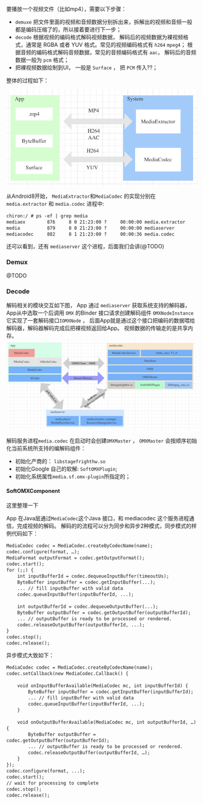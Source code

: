 要播放一个视频文件（比如mp4），需要以下步骤：

* `demuxe` 把文件里面的视频和音频数据分别拆出来，拆解出的视频和音频一般都是编码压缩了的，所以接着要进行下一步；
* `decode` 根据视频的编码格式解码视频数据， 解码后的视频数据为裸视频格式，通常是 RGBA 或者 YUV 格式。常见的视频编码格式有 `h264` `mpeg4`； 根据音频的编码格式解码音频数据，常见的音频编码格式有 `aac`， 解码后的音频数据一般为 `pcm` 格式；
* 把裸视频数据绘制到UI， 一般是 `Surface` ， 把 `PCM` 传入??；

整体的过程如下：

![](./overview.png)


从Android8开始， `MediaExtractor`和`MediaCodec` 的实现分别在 `media.extractor` 和 `media.codec` 进程中:

```
chiron:/ # ps -ef | grep media	
mediaex        876     8 0 21:23:00 ?     00:00:00 media.extractor
media          879     8 0 21:23:00 ?     00:00:00 mediaserver
mediacodec     882     8 1 21:23:00 ?     00:00:36 media.codec
```

还可以看到，还有 `mediaserver` 这个进程，后面我们会讲(@TODO)


### Demux
@TODO


### Decode

解码相关的模块交互如下图， App 通过 `mediaserver` 获取系统支持的解码器，App从中选取一个后调用 `OMX` 的Binder 接口请求创建解码组件 `OMXNodeInstance` 它实现了一套解码接口`IOMXNode` ， 后面App就是通过这个接口把编码的数据喂给解码器，解码器解码完成后把裸视频返回给App。 视频数据的传输走的是共享内存。
![](./decode.png)

解码服务进程`media.codec` 在启动时会创建`OMXMaster` ， `OMXMaster` 会按顺序初始化当前系统所支持的编解码组件：

* 初始化产商的： `libstagefrighthw.so`
* 初始化Google 自己的软解: `SoftOMXPlugin`;
* 初始化系统属性`media.sf.omx-plugin`所指定的；

#### SoftOMXComponent

这里整理一下

App 在Java层通过`MediaCodec`这个Java 接口，和 mediacodec 这个服务进程通信，完成视频的解码。 解码的的流程可以分为同步和异步2种模式，同步模式的样例代码如下：

```
MediaCodec codec = MediaCodec.createByCodecName(name);
codec.configure(format, …);
MediaFormat outputFormat = codec.getOutputFormat(); 
codec.start();
for (;;) {
	int inputBufferId = codec.dequeueInputBuffer(timeoutUs);
	ByteBuffer inputBuffer = codec.getInputBuffer(...);
	... // fill inputBuffer with valid data
	codec.queueInputBuffer(inputBufferId, ...);

	int outputBufferId = codec.dequeueOutputBuffer(...);
	ByteBuffer outputBuffer = codec.getOutputBuffer(outputBufferId);
	... // outputBuffer is ready to be processed or rendered.
	codec.releaseOutputBuffer(outputBufferId, ...);
}
codec.stop();
codec.release();
```

异步模式大致如下：

```
MediaCodec codec = MediaCodec.createByCodecName(name);
codec.setCallback(new MediaCodec.Callback() {

	void onInputBufferAvailable(MediaCodec mc, int inputBufferId) {
		ByteBuffer inputBuffer = codec.getInputBuffer(inputBufferId);
		... // fill inputBuffer with valid data
		codec.queueInputBuffer(inputBufferId, ...);
	}
	
	void onOutputBufferAvailable(MediaCodec mc, int outputBufferId, …) {
		ByteBuffer outputBuffer = codec.getOutputBuffer(outputBufferId);
		... // outputBuffer is ready to be processed or rendered.
		codec.releaseOutputBuffer(outputBufferId, …);
	}
});
codec.configure(format, ...);
codec.start();
// wait for processing to complete
codec.stop();
codec.release();
```